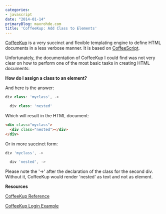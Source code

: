 ```yaml
---
categories:
- javascript
date: "2014-01-14"
primaryBlog: maxrohde.com
title: 'CoffeeKup: Add Class to Elements'
---
```


[CoffeeKup](http://coffeekup.org/) is a very succinct and flexible templating engine to define HTML documents in a less verbose manner. It is based on [CoffeeScript](http://coffeescript.org/).

Unfortunately, the documentation of CoffeeKup I could find was not very clear on how to perform one of the most basic tasks in creating HTML documents:

**How do I assign a class to an element?**

And here is the answer:

```javascript
div class: 'myclass', ->

  div class: 'nested'
```

Which will result in the HTML document:

```html
<div class="myclass">
  <div class="nested"></div>
</div>
```

Or in more succinct form:

```javascript
div 'myclass', ->

  div 'nested', ->
```

Please note the '->' after the declaration of the class for the second div. Without it, CoffeeKup would render 'nested' as text and not as element.

**Resources**

[CoffeeKup Reference](https://github.com/mauricemach/coffeekup/blob/master/docs/reference.md)

[CoffeeKup Login Example](https://github.com/mauricemach/coffeekup/blob/master/examples/express/views/login.coffee)